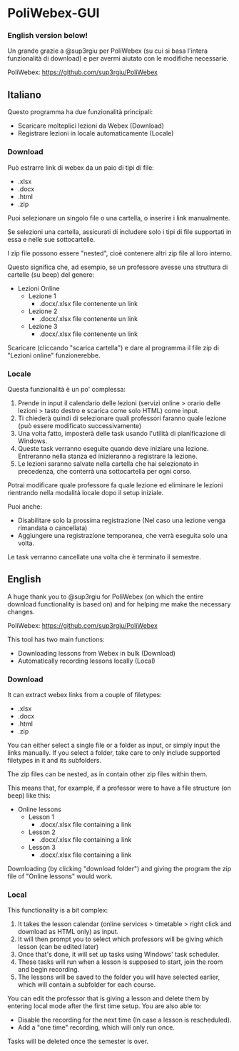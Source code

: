 # PoliWebex-GUI
### English version below!

Un grande grazie a @sup3rgiu per PoliWebex (su cui si basa l'intera funzionalità di download) e per avermi aiutato con le modifiche necessarie.

PoliWebex: https://github.com/sup3rgiu/PoliWebex

## Italiano

Questo programma ha due funzionalità principali:
  - Scaricare molteplici lezioni da Webex (Download)
  - Registrare lezioni in locale automaticamente (Locale)
 
### Download
Può estrarre link di webex da un paio di tipi di file:
  - .xlsx
  - .docx
  - .html
  - .zip

Puoi selezionare un singolo file o una cartella, o inserire i link manualmente.

Se selezioni una cartella, assicurati di includere solo i tipi di file supportati in essa e nelle sue sottocartelle.



I zip file possono essere "nested", cioè contenere altri zip file al loro interno.

Questo significa che, ad esempio, se un professore avesse una struttura di cartelle (su beep) del genere:

 - Lezioni Online
 	- Lezione 1
 		- .docx/.xlsx file contenente un link
	- Lezione 2
		- .docx/.xlsx file contenente un link
	- Lezione 3
		- .docx/.xlsx file contenente un link
      

Scaricare (cliccando "scarica cartella") e dare al programma il file zip di "Lezioni online" funzionerebbe.

### Locale
Questa funzionalità è un po' complessa:
  1. Prende in input il calendario delle lezioni (servizi online > orario delle lezioni > tasto destro e scarica come solo HTML) come input.
  2. Ti chiederà quindi di selezionare quali professori faranno quale lezione (può essere modificato successivamente)
  3. Una volta fatto, imposterà delle task usando l'utilità di pianificazione di Windows.
  4. Queste task verranno eseguite quando deve iniziare una lezione. Entreranno nella stanza ed inizieranno a registrare la lezione.
  5. Le lezioni saranno salvate nella cartella che hai selezionato in precedenza, che conterrà una sottocartella per ogni corso.
  
 Potrai modificare quale professore fa quale lezione ed eliminare le lezioni rientrando nella modalità locale dopo il setup iniziale.
 
 Puoi anche:
  - Disabilitare solo la prossima registrazione (Nel caso una lezione venga rimandata o cancellata)
  - Aggiungere una registrazione temporanea, che verrà eseguita solo una volta.
  
 Le task verranno cancellate una volta che è terminato il semestre.


## English

A huge thank you to @sup3rgiu for PoliWebex (on which the entire download functionality is based on) and for helping me make the necessary changes.

PoliWebex: https://github.com/sup3rgiu/PoliWebex

This tool has two main functions:
  - Downloading lessons from Webex in bulk   (Download)
  - Automatically recording lessons locally  (Local)

### Download
It can extract webex links from a couple of filetypes:
  - .xlsx
  - .docx
  - .html
  - .zip
  
 You can either select a single file or a folder as input, or simply input the links manually. 
 If you select a folder, take care to only include supported filetypes in it and its subfolders.
 
 The zip files can be nested, as in contain other zip files within them.
 
 This means that, for example, if a professor were to have a file structure (on beep) like this:
- Online lessons
	- Lesson 1
		- .docx/.xlsx file containing a link
	- Lesson 2
		- .docx/.xlsx file containing a link
	- Lesson 3
		- .docx/.xlsx file containing a link

Downloading (by clicking "download folder") and giving the program the zip file of "Online lessons" would work.

### Local
This functionality is a bit complex:
  1. It takes the lesson calendar (online services > timetable > right click and download as HTML only) as input.
  2. It will then prompt you to select which professors will be giving which lesson (can be edited later)
  3. Once that's done, it will set up tasks using Windows' task scheduler.
  4. These tasks will run when a lesson is supposed to start, join the room and begin recording.
  5. The lessons will be saved to the folder you will have selected earlier, which will contain a subfolder for each course.
 
 You can edit the professor that is giving a lesson and delete them by entering local mode after the first time setup.
 You are also able to:
  - Disable the recording for the next time (In case a lesson is rescheduled).
  - Add a "one time" recording, which will only run once.
 
 Tasks will be deleted once the semester is over.
